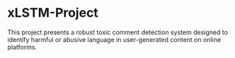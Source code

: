 # xLSTM-Project
This project presents a robust toxic comment detection system designed to identify harmful or abusive language in user-generated content on online platforms.
